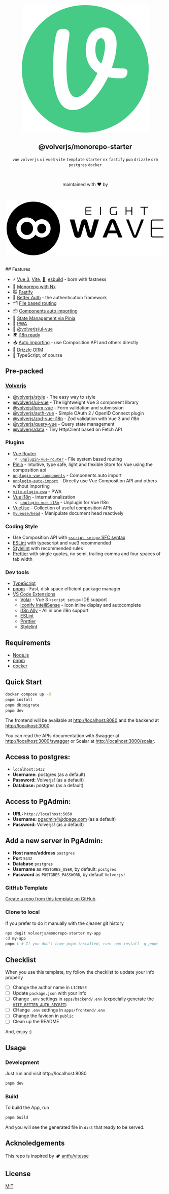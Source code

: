 <div align="center">

[![volverjs](packages/icons/src/volverjs.svg)](https://volverjs.github.io/style)

## @volverjs/monorepo-starter

`vue` `volverjs` `ui` `vue3` `vite` `template` `starter` `nx` `fastify` `pwa` `drizzle` `orm` `postgres` `docker`

<br>

maintained with ❤️ by

<br>

[![8 Wave](packages/icons/src/8wave.svg)](https://8wave.it)

<br>

</div>
## Features

-   ⚡️ [Vue 3](https://github.com/vuejs/core), [Vite](https://github.com/vitejs/vite), [💾](https://pnpm.io/), [esbuild](https://github.com/evanw/esbuild) - born with fastness
-   🎉 [Monorepo with Nx](https://nx.dev/)
-   😺 [Fastify](https://fastify.dev/)
-   🔑 [Better Auth](https://better-auth.vercel.app/) - the authentication framework
-   🗂 [File based routing](./apps/frontend/src/pages)
-   📦 [Components auto importing](./apps/frontend/src/components)
-   🍍 [State Management via Pinia](https://pinia.vuejs.org/)
-   📲 [PWA](https://github.com/antfu/vite-plugin-pwa)
-   🎨 [@volverjs/ui-vue](https://github.com/volverjs/ui-vue)
-   🌍 [I18n ready](./packages/i18n)
-   📥 [Auto importing](https://github.com/antfu/unplugin-auto-import) - use Composition API and others directly
-   💾 [Drizzle ORM](https://orm.drizzle.team/)
-   🦾 TypeScript, of course

## Pre-packed

### [Volverjs](https://github.com/volverjs)

-   [@volverjs/style](https://volverjs.github.io/style/) - The easy way to style
-   [@volverjs/ui-vue](https://github.com/volverjs/ui-vue) - The lightweight Vue 3 component library
-   [@volvejs/form-vue](https://github.com/volverjs/form-vue) - Form validation and submission
-   [@volverjs/auth-vue](https://github.com/volverjs/auth-vue) -
    Simple OAuth 2 / OpenID Connect plugin
-   [@volverjs/zod-vue-i18n](https://github.com/volverjs/zod-vue-i18n) - Zod validation with Vue 3 and i18n
-   [@volverjs/query-vue](https://github.com/volverjs/query-vue) - Query state management
-   [@volverjs/data](https://github.com/volverjs/data) - Tiny HttpClient based on Fetch API

### Plugins

-   [Vue Router](https://github.com/vuejs/router)
    -   [`unplugin-vue-router`](https://github.com/posva/unplugin-vue-router) - File system based routing
-   [Pinia](https://pinia.vuejs.org) - Intuitive, type safe, light and flexible Store for Vue using the composition api
-   [`unplugin-vue-components`](https://github.com/antfu/unplugin-vue-components) - Components auto import
-   [`unplugin-auto-import`](https://github.com/antfu/unplugin-auto-import) - Directly use Vue Composition API and others without importing
-   [`vite-plugin-pwa`](https://github.com/antfu/vite-plugin-pwa) - PWA
-   [Vue I18n](https://github.com/intlify/vue-i18n-next) - Internationalization
    -   [`unplugin-vue-i18n`](https://github.com/intlify/bundle-tools/tree/main/packages/unplugin-vue-i18n) - Unplugin for Vue I18n
-   [VueUse](https://github.com/antfu/vueuse) - Collection of useful composition APIs
-   [`@vueuse/head`](https://github.com/vueuse/head) - Manipulate document head reactively

### Coding Style

-   Use Composition API with [`<script setup>` SFC syntax](https://github.com/vuejs/rfcs/pull/227)
-   [ESLint](https://eslint.org/) with typescript and vue3 recommended
-   [Stylelint](https://stylelint.io/) with recommended rules
-   [Prettier](https://prettier.io/) with single quotes, no semi, trailing comma and four spaces of tab width

### Dev tools

-   [TypeScript](https://www.typescriptlang.org/)
-   [pnpm](https://pnpm.js.org/) - Fast, disk space efficient package manager
-   [VS Code Extensions](./.vscode/extensions.json)
    -   [Volar](https://marketplace.visualstudio.com/items?itemName=Vue.volar) - Vue 3 `<script setup>` IDE support
    -   [Iconify IntelliSense](https://marketplace.visualstudio.com/items?itemName=antfu.iconify) - Icon inline display and autocomplete
    -   [i18n Ally](https://marketplace.visualstudio.com/items?itemName=lokalise.i18n-ally) - All in one i18n support
    -   [ESLint](https://marketplace.visualstudio.com/items?itemName=dbaeumer.vscode-eslint)
    -   [Prettier](https://marketplace.visualstudio.com/items?itemName=esbenp.prettier-vscode)
    -   [Stylelint](https://marketplace.visualstudio.com/items?itemName=stylelint.vscode-stylelint)

## Requirements

-   [Node.js](https://nodejs.org/)
-   [pnpm](https://pnpm.io/)
-   [docker](https://www.docker.com/)

## Quick Start

```bash
docker compose up -d
pnpm install
pnpm db:migrate
pnpm dev
```

The frontend will be available at [http://localhost:8080](http://localhost:8080) and the backend  at [http://localhost:3000](http://localhost:3000).

You can read the APIs documentation with Swagger at [http://localhost:3000/swagger](http://localhost:3000/swagger) or Scalar at [http://localhost:3000/scalar](http://localhost:3000/scalar).

## Access to postgres:

-   `localhost:5432`
-   **Username:** postgres (as a default)
-   **Password:** Volverjs! (as a default)
-   **Database:** postgres (as a default)

## Access to PgAdmin:

-   **URL:** `http://localhost:5050`
-   **Username:** pgadmin4@dpage.com (as a default)
-   **Password:** Volverjs! (as a default)

## Add a new server in PgAdmin:

-   **Host name/address** `postgres`
-   **Port** `5432`
-   **Database** `postgres`
-   **Username** as `POSTGRES_USER`, by default: `postgres`
-   **Password** as `POSTGRES_PASSWORD`, by default `Volverjs!`

### GitHub Template

[Create a repo from this template on GitHub](https://github.com/volverjs/monorepo-starter/generate).

### Clone to local

If you prefer to do it manually with the cleaner git history

```bash
npx degit volverjs/monorepo-starter my-app
cd my-app
pnpm i # If you don't have pnpm installed, run: npm install -g pnpm
```

## Checklist

When you use this template, try follow the checklist to update your info properly

-   [ ] Change the author name in `LICENSE`
-   [ ] Update `package.json` with your info
-   [ ] Change `.env` settings in `apps/backend/.env` (expecially generate the [`VITE_BETTER_AUTH_SECRET`](https://better-auth.vercel.app/docs/installation#set-environment-variables))
-   [ ] CHange `.env` settings in `apps/frontend/.env`
-   [ ] Change the favicon in `public`
-   [ ] Clean up the README

And, enjoy :)

## Usage

### Development

Just run and visit http://localhost:8080

```bash
pnpm dev
```

### Build

To build the App, run

```bash
pnpm build
```

And you will see the generated file in `dist` that ready to be served.

## Acknoledgements

This repo is inspired by 🏕 [antfu/vitesse](https://github.com/antfu/vitesse)

## License

[MIT](http://opensource.org/licenses/MIT)

